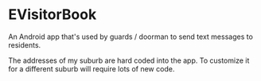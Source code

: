 # EVisitorBook
An Android app that's used by guards / doorman to send text messages to residents.

The addresses of my suburb are hard coded into the app. To customize it for a different suburb will require lots of new code.

